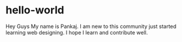 # hello-world
Hey Guys
My name is Pankaj. I am new to this community just started learning web designing.
I hope I learn and contribute well.
